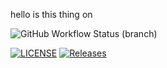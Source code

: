 hello is this thing on

![GitHub Workflow Status (branch)](https://img.shields.io/github/actions/workflow/status/Group11Software/Coursework/tree/main.yml?branch=master)




[![LICENSE](https://img.shields.io/github/license/kester99/Coursework.svg?style=flat-square)](https://github.com/40682339/Coursework/blob/master/LICENSE)
[![Releases](https://img.shields.io/github/release/kester99/Coursework/all.svg?style=flat-square)](https://github.com/kester99/Group11Software/Coursework/releases)



